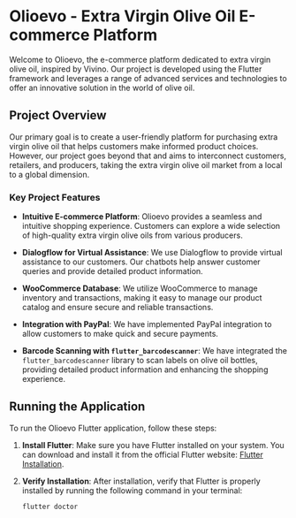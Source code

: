 # Olioevo - Extra Virgin Olive Oil E-commerce Platform

Welcome to Olioevo, the e-commerce platform dedicated to extra virgin olive oil, inspired by Vivino. Our project is developed using the Flutter framework and leverages a range of advanced services and technologies to offer an innovative solution in the world of olive oil.

## Project Overview

Our primary goal is to create a user-friendly platform for purchasing extra virgin olive oil that helps customers make informed product choices. However, our project goes beyond that and aims to interconnect customers, retailers, and producers, taking the extra virgin olive oil market from a local to a global dimension.

### Key Project Features

- **Intuitive E-commerce Platform**: Olioevo provides a seamless and intuitive shopping experience. Customers can explore a wide selection of high-quality extra virgin olive oils from various producers.

- **Dialogflow for Virtual Assistance**: We use Dialogflow to provide virtual assistance to our customers. Our chatbots help answer customer queries and provide detailed product information.

- **WooCommerce Database**: We utilize WooCommerce to manage inventory and transactions, making it easy to manage our product catalog and ensure secure and reliable transactions.

- **Integration with PayPal**: We have implemented PayPal integration to allow customers to make quick and secure payments.

- **Barcode Scanning with `flutter_barcodescanner`**: We have integrated the `flutter_barcodescanner` library to scan labels on olive oil bottles, providing detailed product information and enhancing the shopping experience.

## Running the Application

To run the Olioevo Flutter application, follow these steps:

1. **Install Flutter**: Make sure you have Flutter installed on your system. You can download and install it from the official Flutter website: [Flutter Installation](https://flutter.dev/docs/get-started/install).

2. **Verify Installation**: After installation, verify that Flutter is properly installed by running the following command in your terminal:

   ```bash
   flutter doctor

